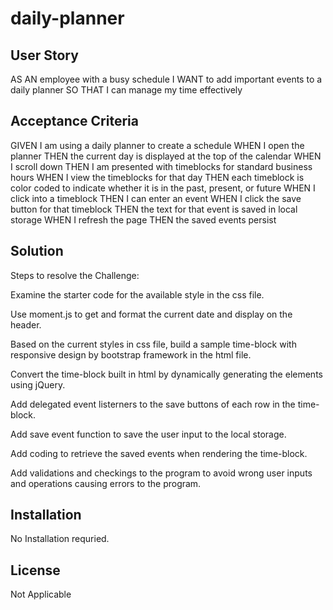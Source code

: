 # daily-planner


## User Story

AS AN employee with a busy schedule
I WANT to add important events to a daily planner
SO THAT I can manage my time effectively

## Acceptance Criteria

GIVEN I am using a daily planner to create a schedule
WHEN I open the planner
THEN the current day is displayed at the top of the calendar
WHEN I scroll down
THEN I am presented with timeblocks for standard business hours
WHEN I view the timeblocks for that day
THEN each timeblock is color coded to indicate whether it is in the past, present, or future
WHEN I click into a timeblock
THEN I can enter an event
WHEN I click the save button for that timeblock
THEN the text for that event is saved in local storage
WHEN I refresh the page
THEN the saved events persist


## Solution

Steps to resolve the Challenge:

Examine the starter code for the available style in the css file.

Use moment.js to get and format the current date and display on the header.

Based on the current styles in css file, build a sample time-block with responsive design by bootstrap framework in the html file.

Convert the time-block built in html by dynamically generating the elements using jQuery.

Add delegated event listerners to the save buttons of each row in the time-block.

Add save event function to save the user input to the local storage.

Add coding to retrieve the saved events when rendering the time-block.

Add validations and checkings to the program to avoid wrong user inputs and operations causing errors to the program.

## Installation

No Installation requried.

## License

Not Applicable
